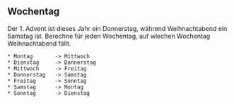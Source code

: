 ## Wochentag
Der 1. Advent ist dieses Jahr ein Donnerstag, während Weihnachtabend ein Samstag ist.
Berechne für jeden Wochentag, auf wlechen Wochentag Weihnachtabend fällt.

```
* Montag       -> Mittwoch
* Dienstag     -> Donnerstag
* Mittwoch     -> Freitag
* Donnerstag   -> Samstag
* Freitag      -> Sonntag
* Samstag      -> Montag
* Sonntag      -> Dienstag
```
